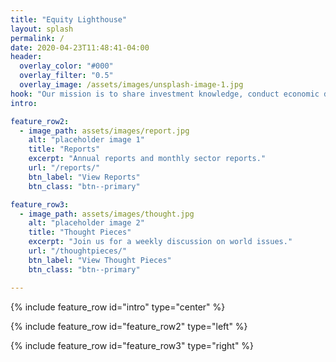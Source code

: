 ```yaml
---
title: "Equity Lighthouse"
layout: splash
permalink: /
date: 2020-04-23T11:48:41-04:00
header:
  overlay_color: "#000"
  overlay_filter: "0.5"
  overlay_image: /assets/images/unsplash-image-1.jpg
hook: "Our mission is to share investment knowledge, conduct economic discussions and provide practices for students interested in capital markets."
intro: 

feature_row2:
  - image_path: assets/images/report.jpg
    alt: "placeholder image 1"
    title: "Reports"
    excerpt: "Annual reports and monthly sector reports."
    url: "/reports/"
    btn_label: "View Reports"
    btn_class: "btn--primary"

feature_row3:
  - image_path: assets/images/thought.jpg
    alt: "placeholder image 2"
    title: "Thought Pieces"
    excerpt: "Join us for a weekly discussion on world issues."
    url: "/thoughtpieces/"
    btn_label: "View Thought Pieces"
    btn_class: "btn--primary"

---
```


{% include feature_row id="intro" type="center" %}

{% include feature_row id="feature_row2" type="left" %}

{% include feature_row id="feature_row3" type="right" %}